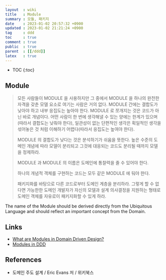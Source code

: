 ```yaml
---
layout  : wiki
title   : Module
summary : 모듈, 패키지
date    : 2023-01-02 20:57:32 +0900
updated : 2023-01-02 21:21:24 +0900
tag     : ddd
toc     : true
comment : true
public  : true
parent  : [[/ddd]]
latex   : true
---
```

* TOC
{:toc}

## Module

> 모든 사람들이 MODULE 을 사용하지만 그 중에서 MODULE 을 하나의 완전한 자격을 갖춘 모델 요소로 여기는 사람은 거의 없다. MODULE 간에는 결합도가 낮아야 하고 내부 응집도는 높아야 한다. MODULE 로 쪼개지는 것은 코드가 아닌 바로 개념이다. 어떤 사람이 한 번에 생각해낼 수 있는 양에는 한계가 있으며(따라서 결합도는 낮춰야 한다), 일관성이 없는 단편적인 생각은 획일적인 생각을 섞어놓은 것 처럼 이해하기 어렵다(따라서 응집도는 높여야 한다).
>
> MODULE 의 결합도가 낮다는 것은 분석하기가 쉬움을 뜻한다. 높은 수준의 도메인 개념에 따라 모델이 분리되고 그것에 대응되는 코드도 분리될 때까지 모델을 정제하라.
> 
> MODULE 과 MODULE 의 이름은 도메인에 통찰력을 줄 수 있어야 한다.
> 
> 하나의 개념적 객체를 구현하는 코드는 모두 같은 MODULE 에 둬야 한다. 
> 
> 패키지화를 바탕으로 다른 코드로부터 도메인 계층을 분리하라. 그렇게 할 수 없다면 가능한한 도메인 개발자가 자신의 모델과 설계 의사결정을 지원하는 형태로 도메인 객체를 자유로이 패키지화할 수 있게 하라.

The name of the Module should be derived directly from the Ubiquitous Language and should reflect an important concept from the Domain.

## Links

- [What are Modules in Domain Driven Design?](https://www.culttt.com/2014/12/10/modules-domain-driven-design)
- [Modules in DDD](https://dev.to/ielgohary/modules-in-ddd-9b7)

## References

- 도메인 주도 설계 / Eric Evans 저 / 위키북스